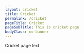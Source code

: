 ```yaml
---
layout: cricket
title: Cricket
permalink: /cricket
pageTitle: Cricket
pageSubTitle: This is cricket page
bodyClass: no-banner
---
```


Cricket page text
